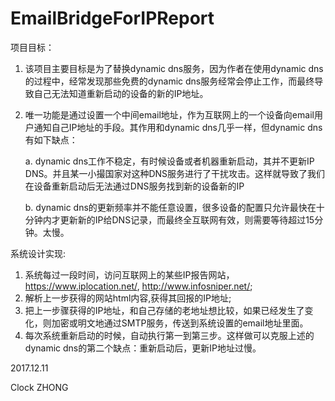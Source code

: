 # EmailBridgeForIPReport
项目目标：
1. 该项目主要目标是为了替换dynamic dns服务，因为作者在使用dynamic dns的过程中，经常发现那些免费的dynamic dns服务经常会停止工作，而最终导致自己无法知道重新启动的设备的新的IP地址。
2. 唯一功能是通过设置一个中间email地址，作为互联网上的一个设备向email用户通知自己IP地址的手段。其作用和dynamic dns几乎一样，但dynamic dns有如下缺点：

    a. dynamic dns工作不稳定，有时候设备或者机器重新启动，其并不更新IP DNS。并且某一小撮国家对这种DNS服务进行了干扰攻击。这样就导致了我们在设备重新启动后无法通过DNS服务找到新的设备新的IP
    
    b. dynamic dns的更新频率并不能任意设置，很多设备的配置只允许最快在十分钟内才更新新的IP给DNS记录，而最终全互联网有效，则需要等待超过15分钟。太慢。

系统设计实现:
1. 系统每过一段时间，访问互联网上的某些IP报告网站，https://www.iplocation.net/, http://www.infosniper.net/;
2. 解析上一步获得的网站html内容,获得其回报的IP地址;
3. 把上一步骤获得的IP地址，和自己存储的老地址想比较，如果已经发生了变化，则加密或明文地通过SMTP服务，传送到系统设置的email地址里面。
4. 每次系统重新启动的时候，自动执行第一到第三步。这样做可以克服上述的dynamic dns的第二个缺点：重新启动后，更新IP地址过慢。

2017.12.11

Clock ZHONG

